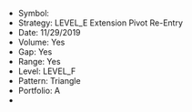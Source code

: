 * Symbol:  
* Strategy: LEVEL_E Extension Pivot Re-Entry 
* Date: 11/29/2019 
* Volume: Yes 
* Gap: Yes 
* Range: Yes 
* Level: LEVEL_F 
* Pattern: Triangle 
* Portfolio: A 
*  
